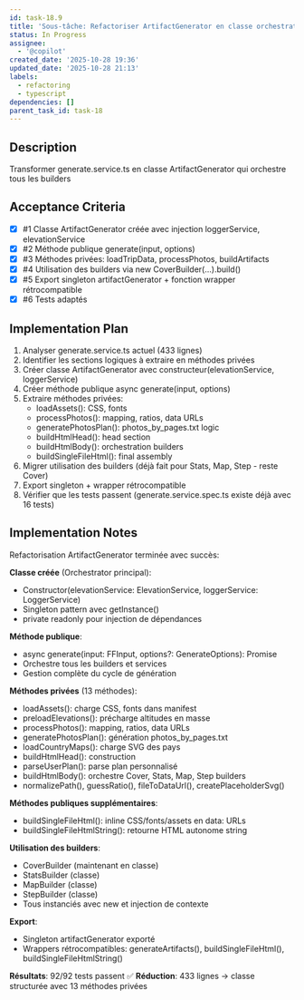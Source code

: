 ```yaml
---
id: task-18.9
title: 'Sous-tâche: Refactoriser ArtifactGenerator en classe orchestratrice'
status: In Progress
assignee:
  - '@copilot'
created_date: '2025-10-28 19:36'
updated_date: '2025-10-28 21:13'
labels:
  - refactoring
  - typescript
dependencies: []
parent_task_id: task-18
---
```


## Description

<!-- SECTION:DESCRIPTION:BEGIN -->
Transformer generate.service.ts en classe ArtifactGenerator qui orchestre tous les builders
<!-- SECTION:DESCRIPTION:END -->

## Acceptance Criteria
<!-- AC:BEGIN -->
- [x] #1 Classe ArtifactGenerator créée avec injection loggerService, elevationService
- [x] #2 Méthode publique generate(input, options)
- [x] #3 Méthodes privées: loadTripData, processPhotos, buildArtifacts
- [x] #4 Utilisation des builders via new CoverBuilder(...).build()
- [x] #5 Export singleton artifactGenerator + fonction wrapper rétrocompatible
- [x] #6 Tests adaptés
<!-- AC:END -->

## Implementation Plan

<!-- SECTION:PLAN:BEGIN -->
1. Analyser generate.service.ts actuel (433 lignes)
2. Identifier les sections logiques à extraire en méthodes privées
3. Créer classe ArtifactGenerator avec constructeur(elevationService, loggerService)
4. Créer méthode publique async generate(input, options)
5. Extraire méthodes privées:
   - loadAssets(): CSS, fonts
   - processPhotos(): mapping, ratios, data URLs
   - generatePhotosPlan(): photos_by_pages.txt logic
   - buildHtmlHead(): head section
   - buildHtmlBody(): orchestration builders
   - buildSingleFileHtml(): final assembly
6. Migrer utilisation des builders (déjà fait pour Stats, Map, Step - reste Cover)
7. Export singleton + wrapper rétrocompatible
8. Vérifier que les tests passent (generate.service.spec.ts existe déjà avec 16 tests)
<!-- SECTION:PLAN:END -->

## Implementation Notes

<!-- SECTION:NOTES:BEGIN -->
Refactorisation ArtifactGenerator terminée avec succès:

**Classe créée** (Orchestrator principal):
- Constructor(elevationService: ElevationService, loggerService: LoggerService)
- Singleton pattern avec getInstance()
- private readonly pour injection de dépendances

**Méthode publique**:
- async generate(input: FFInput, options?: GenerateOptions): Promise<GeneratedArtifacts>
- Orchestre tous les builders et services
- Gestion complète du cycle de génération

**Méthodes privées** (13 méthodes):
- loadAssets(): charge CSS, fonts dans manifest
- preloadElevations(): précharge altitudes en masse
- processPhotos(): mapping, ratios, data URLs
- generatePhotosPlan(): génération photos_by_pages.txt
- loadCountryMaps(): charge SVG des pays
- buildHtmlHead(): construction <head>
- parseUserPlan(): parse plan personnalisé
- buildHtmlBody(): orchestre Cover, Stats, Map, Step builders
- normalizePath(), guessRatio(), fileToDataUrl(), createPlaceholderSvg()

**Méthodes publiques supplémentaires**:
- buildSingleFileHtml(): inline CSS/fonts/assets en data: URLs
- buildSingleFileHtmlString(): retourne HTML autonome string

**Utilisation des builders**:
- CoverBuilder (maintenant en classe)
- StatsBuilder (classe)
- MapBuilder (classe)
- StepBuilder (classe)
- Tous instanciés avec new et injection de contexte

**Export**:
- Singleton artifactGenerator exporté
- Wrappers rétrocompatibles: generateArtifacts(), buildSingleFileHtml(), buildSingleFileHtmlString()

**Résultats**: 92/92 tests passent ✅
**Réduction**: 433 lignes → classe structurée avec 13 méthodes privées
<!-- SECTION:NOTES:END -->
